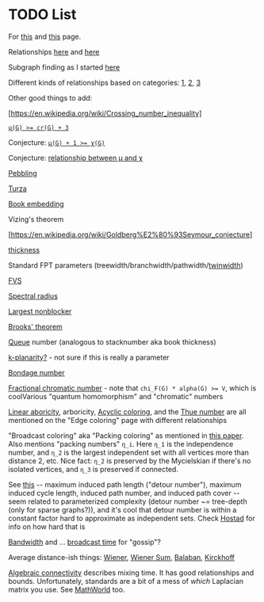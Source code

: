 # TODO List
For [this](./graph_parameters) and [this](./graph_substructure) page.

Relationships [here](https://manyu.pro/assets/parameter-hierarchy.pdf) and [here](https://core.ac.uk/download/pdf/30926677.pdf)

Subgraph finding as I started [here](https://complexityzoo.net/User:Timeroot)

Different kinds of relationships based on categories: [1](https://scholarworks.umt.edu/cgi/viewcontent.cgi?referer=&httpsredir=1&article=1986&context=etd), [2](https://cstheory.stackexchange.com/questions/40769/the-chromatic-number-of-a-graph-as-a-functor), [3](https://cstheory.stackexchange.com/questions/40769/the-chromatic-number-of-a-graph-as-a-functor)

Other good things to add:

[https://en.wikipedia.org/wiki/Crossing_number_inequality]

[`μ(G) >= cr(G) + 3`](https://en.wikipedia.org/wiki/Colin_de_Verdi%C3%A8re_graph_invariant#Other_properties)

Conjecture: [`μ(G) + 1 >= χ(G)`](https://en.wikipedia.org/wiki/Colin_de_Verdi%C3%A8re_graph_invariant#Chromatic_number)

Conjecture: [relationship between μ and χ](https://en.wikipedia.org/wiki/Albertson_conjecture)

[Pebbling](https://en.wikipedia.org/wiki/Graph_pebbling#Graham's_pebbling_conjecture)

[Turza](https://en.wikipedia.org/wiki/Tuza%27s_conjecture)

[Book embedding](https://en.wikipedia.org/wiki/Book_embedding#Relation_to_other_graph_invariants)

Vizing's theorem

[https://en.wikipedia.org/wiki/Goldberg%E2%80%93Seymour_conjecture]

[thickness](https://en.wikipedia.org/wiki/Thickness_(graph_theory))

Standard FPT parameters (treewidth/branchwidth/pathwidth/[twinwidth](https://en.wikipedia.org/wiki/Twin-width))

[FVS](https://en.wikipedia.org/wiki/Feedback_vertex_set)

[Spectral radius](https://en.wikipedia.org/wiki/Spectral_radius)

[Largest nonblocker](https://en.wikipedia.org/wiki/Nonblocker)

[Brooks' theorem](https://en.wikipedia.org/wiki/Brooks%27_theorem)

[Queue](https://en.wikipedia.org/wiki/Queue_number) number (analogous to stacknumber aka book thickness)

[k-planarity?](https://en.wikipedia.org/wiki/1-planar_graph) - not sure if this is really a parameter

[Bondage number](https://en.wikipedia.org/wiki/Bondage_number)

[Fractional chromatic number](https://mathworld.wolfram.com/FractionalChromaticNumber.html) - note that `chi_F(G) * alpha(G) >= V`, which is coolVarious "quantum homomorphism" and "chromatic" numbers

[Linear aboricity](https://en.wikipedia.org/wiki/Linear_arboricity), arboricity, [Acyclic coloring](https://en.wikipedia.org/wiki/Acyclic_coloring), and the [Thue number](https://en.wikipedia.org/wiki/Thue_number) are all mentioned on the "Edge coloring" page with different relationships

"Broadcast coloring" aka "Packing coloring" as mentioned in [this paper](https://www.dmgt.uz.zgora.pl/publish/pdf.php?doi=2337). Also mentions "packing numbers" `η_i`. Here `η_1` is the independence number, and `η_2` is the largest independent set with all vertices more than distance 2, etc. Nice fact: `η_2` is preserved by the Mycielskian if there's no isolated vertices, and `η_3` is preserved if connected.

See [this](https://en.wikipedia.org/wiki/Induced_path#Algorithms_and_complexity) -- maximum induced path length ("detour number"), maximum induced cycle length, induced path number, and induced path cover -- seem related to parameterized complexity (detour number ~= tree-depth (only for sparse graphs?)), and it's cool that detour number is within a constant factor hard to approximate as independent sets. Check [Hostad](https://en.wikipedia.org/wiki/Induced_path#CITEREFH%C3%A5stad1996) for info on how hard that is

[Bandwidth](https://mathworld.wolfram.com/GraphBandwidth.html) and ... [broadcast time](https://mathworld.wolfram.com/BroadcastTime.html) for "gossip"?

Average distance-ish things: [Wiener](https://mathworld.wolfram.com/WienerIndex.html), [Wiener Sum](https://mathworld.wolfram.com/WienerSumIndex.html), [Balaban](https://mathworld.wolfram.com/BalabanIndex.html), [Kirckhoff](https://mathworld.wolfram.com/KirchhoffIndex.html) 

[Algebraic connectivity](https://en.wikipedia.org/wiki/Algebraic_connectivity) describes mixing time. It has good relationships and bounds. Unfortunately, standards are a bit of a mess of _which_ Laplacian matrix you use. See [MathWorld](https://mathworld.wolfram.com/FiedlerVector.html) too.
